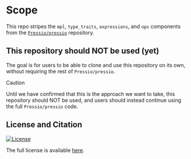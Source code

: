 
# Scope

This repo stripes the `mpl`, `type_traits`, `expressions`, and `ops` components from the [`Pressio/pressio`](https://github.com/Pressio/pressio) repository.

## This repository should NOT be used (yet)

The goal is for users to be able to clone and use this repository on its own, without requiring the rest of `Pressio/pressio`.

> [!CAUTION]
> Until we have confirmed that this is the approach we want to take, this repository should NOT be used, and users should instead continue using the full `Pressio/pressio` code.

## License and Citation

[![License](https://img.shields.io/badge/License-BSD%203--Clause-blue.svg)](https://opensource.org/licenses/BSD-3-Clause)

The full license is available [here](https://github.com/Pressio/pressio-ops/blob/main/LICENSE).


<!-- ## Questions?
Find us on Slack: https://pressioteam.slack.com and/or
open an issue on [github](https://github.com/Pressio/pressio).

## License and Citation

[![License](https://img.shields.io/badge/License-BSD%203--Clause-blue.svg)](https://opensource.org/licenses/BSD-3-Clause)

The full license is available [here](https://pressio.github.io/various/license/).

At some point we plan to publish this, for now we have an arXiv preprint at: https://arxiv.org/abs/2003.07798.

 -->

<!-- [![Codecove](https://codecov.io/gh/Pressio/pressio/branch/master/graphs/badge.svg?precision=2)](https://codecov.io/gh/Pressio/pressio/branch/master) -->
